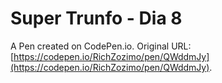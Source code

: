 # Super Trunfo - Dia 8

A Pen created on CodePen.io. Original URL: [https://codepen.io/RichZozimo/pen/QWddmJy](https://codepen.io/RichZozimo/pen/QWddmJy).


